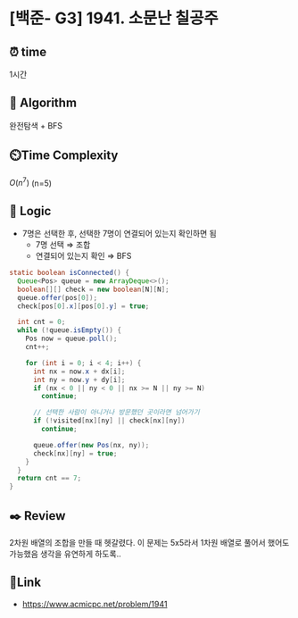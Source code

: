 # [백준- G3] 1941. 소문난 칠공주
 
## ⏰  **time**
1시간

## :pushpin: **Algorithm**
완전탐색 + BFS

## ⏲️**Time Complexity**
$O(n^7)$ (n=5)

## :round_pushpin: **Logic**
- 7명은 선택한 후, 선택한 7명이 연결되어 있는지 확인하면 됨
  - 7명 선택 ⇒ 조합
  - 연결되어 있는지 확인 ⇒ BFS
```java
static boolean isConnected() {
  Queue<Pos> queue = new ArrayDeque<>();
  boolean[][] check = new boolean[N][N];
  queue.offer(pos[0]);
  check[pos[0].x][pos[0].y] = true;

  int cnt = 0;
  while (!queue.isEmpty()) {
    Pos now = queue.poll();
    cnt++;

    for (int i = 0; i < 4; i++) {
      int nx = now.x + dx[i];
      int ny = now.y + dy[i];
      if (nx < 0 || ny < 0 || nx >= N || ny >= N)
        continue;

      // 선택한 사람이 아니거나 방문했던 곳이라면 넘어가기
      if (!visited[nx][ny] || check[nx][ny])
        continue;

      queue.offer(new Pos(nx, ny));
      check[nx][ny] = true;
    }
  }
  return cnt == 7;
}
```

## :black_nib: **Review**
2차원 배열의 조합을 만들 때 헷갈렸다. 이 문제는 5x5라서 1차원 배열로 풀어서 했어도 가능했음 생각을 유연하게 하도록..

## 📡**Link**
- https://www.acmicpc.net/problem/1941
